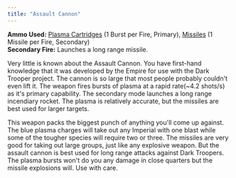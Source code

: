 ```yaml
---
title: "Assault Cannon"
---
```


**Ammo Used:** [Plasma Cartridges](/database/items/plasma-cartridges) (1 Burst per Fire, Primary), [Missiles](/database/items/missiles) (1 Missile per Fire, Secondary)<br />
**Secondary Fire:** Launches a long range missile. 

Very little is known about the Assault Cannon. You have first-hand knowledge that it was developed by the Empire for use with the Dark Trooper project. The cannon is so large that most people probably couldn't even lift it. The weapon fires bursts of plasma at a rapid rate(~4.2 shots/s) as it's primary capability. The secondary mode launches a long range incendiary rocket. The plasma is relatively accurate, but the missiles are best used for larger targets.

This weapon packs the biggest punch of anything you'll come up against. The blue plasma charges will take out any Imperial with one blast while some of the tougher species will require two or three. The missiles are very good for taking out large groups, just like any explosive weapon. But the assault cannon is best used for long range attacks against Dark Troopers. The plasma bursts won't do you any damage in close quarters but the missile explosions will. Use with care.